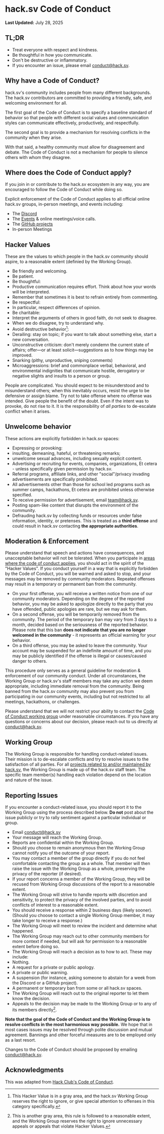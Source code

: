 # hack.sv Code of Conduct

**Last Updated:** July 28, 2025

## TL;DR

- Treat everyone with respect and kindness.
- Be thoughtful in how you communicate.
- Don't be destructive or inflammatory.
- If you encounter an issue, please email <conduct@hack.sv>.

## Why have a Code of Conduct?

hack.sv's community includes people from many different backgrounds. The hack.sv contributors are committed to providing a friendly, safe, and welcoming environment for all.

The first goal of the Code of Conduct is to specify a baseline standard of behavior so that people with different social values and communication styles can communicate effectively, productively, and respectfully.

The second goal is to provide a mechanism for resolving conflicts in the community when they arise.

With that said, a healthy community must allow for disagreement and debate. The Code of Conduct is not a mechanism for people to silence others with whom they disagree.

## Where does the Code of Conduct apply?

If you join in or contribute to the hack.sv ecosystem in any way, you are encouraged to follow the Code of Conduct while doing so.

Explicit enforcement of the Code of Conduct applies to all official online hack.sv groups, in-person meetings, and events including:

- The [Discord](https://hack.sv/discord)
- The [Events](https://hack.sv) & online meetings/voice calls.
- The [GitHub projects](https://hack.sv/gh)
- In-person Meetings

## Hacker Values

These are the values to which people in the hack.sv community should aspire, to a reasonable extent (definied by the Working Group).

- Be friendly and welcoming.
- Be patient.
- Be thoughtful:
 - Productive communication requires effort. Think about how your words will be interpreted.
 - Remember that sometimes it is best to refrain entirely from commenting.
- Be respectful:
 - In particular, respect differences of opinion.
- Be charitable:
 - Interpret the arguments of others in good faith, do not seek to disagree.
 - When we do disagree, try to understand why.
- Avoid destructive behavior[^1]:
 - Derailing: stay on topic; if you want to talk about something else, start a new conversation.
 - Unconstructive criticism: don't merely condemn the current state of affairs; offer—or at least solicit—suggestions as to how things may be improved.
 - Snarking (pithy, unproductive, sniping comments)
 - Microaggressions: brief and commonplace verbal, behavioral, and environmental indignities that communicate hostile, derogatory or negative slights and insults to a person or group.

People are complicated. You should expect to be misunderstood and to misunderstand others; when this inevitably occurs, resist the urge to be defensive or assign blame. Try not to take offense where no offense was intended. Give people the benefit of the doubt. Even if the intent was to provoke, do not rise to it. It is the responsibility of _all parties_ to de-escalate conflict when it arises.

## Unwelcome behavior

These actions are explicitly forbidden in hack.sv spaces:

- Expressing or provoking:
 - insulting, demeaning, hateful, or threatening remarks;
 - unwelcome sexual advances, including sexually explicit content.
- Advertising or recruiting for events, companies, organizations, Et cetera - unless specifically given permission by hack.sv.
 - Referral programs, affiliate links, and other "social"/privacy invading advertisements are specifically prohibited.
 - All advertisements other than those for school led programs such as summer camps, hackathons, Et cetera are prohibited unless otherwise specified.
 - To receive permission for advertisement, email <team@hack.sv>.
- Posting spam-like content that disrupts the environment of the community.
- Defrauding hack.sv by collecting funds or resources under false information, identity, or pretenses. This is treated as a **third offense** and could result in hack.sv contacting **the appropriate authorities**.

## Moderation & Enforcement

Please understand that speech and actions have consequences, and unacceptable behavior will not be tolerated. When you participate in [areas where the code of conduct applies](#where-does-the-code-of-conduct-apply), you should act in the spirit of the "Hacker Values". If you conduct yourself in a way that is explicitly forbidden by the Code of Conduct, you will be warned and asked to stop, and your messages may be removed by community moderators. Repeated offenses may result in a temporary or permanent ban from the community.

- On your first offense, you will receive a written notice from one of our community moderators. Depending on the degree of the reported behavior, you may be asked to apologize directly to the party that you have offended, public apologies are rare, but we may ask for them.
- On a second offense, you will be temporarily removed from the community. The period of the temporary ban may vary from 3 days to a month, decided based on the seriousness of the reported behavior. Please note that this ban **does not indicate that you are no longer welcomed in the community** - it represents an official warning for your behavior.
- On a third offense, you may be asked to leave the community. Your account may be suspended for an indefinite amount of time, and you may be publicly identified if the offense is illegal or causes/caused danger to others.

This procedure only serves as a general guideline for moderation & enforcement of our community conduct. Under all circumstances, the Working Group or hack.sv's staff members may take any action we deem appropriate, including immediate removal from the community. Being banned from the hack.sv community may also prevent you from participating in our community events, including but not restricted to: all meetings, hackathons, or challenges.

Please understand that we will not restrict your ability to contact the [Code of Conduct working group](#working-group) under reasonable circumstances. If you have any questions or concerns about our decision, please reach out to us directly at <conduct@hack.sv>.

## Working Group

The Working Group is responsible for handling conduct-related issues. Their mission is to de-escalate conflicts and try to resolve issues to the satisfaction of all parties. For all [projects related to and/or maintained by hack.sv](#where-does-the-code-of-conduct-apply), the Working Group is made up of the hack.sv staff team. The specific team member(s) handling each violation depend on the location and nature of the issue.

## Reporting Issues

If you encounter a conduct-related issue, you should report it to the Working Group using the process described below. **Do not** post about the issue publicly or try to rally sentiment against a particular individual or group.

- Email <conduct@hack.sv>
 - Your message will reach the Working Group.
 - Reports are confidential within the Working Group.
 - Should you choose to remain anonymous then the Working Group cannot notify you of the outcome of your report.
 - You may contact a member of the group directly if you do not feel comfortable contacting the group as a whole. That member will then raise the issue with the Working Group as a whole, preserving the privacy of the reporter (if desired).
 - If your report concerns a member of the Working Group, they will be recused from Working Group discussions of the report to a reasonable extent.
 - The Working Group will strive to handle reports with discretion and sensitivity, to protect the privacy of the involved parties, and to avoid conflicts of interest to a reasonable extent.
- You should receive a response within 2 business days (likely sooner). (Should you choose to contact a single Working Group member, it may take longer to receive a response.)
- The Working Group will meet to review the incident and determine what happened.
 - The Working Group may reach out to other community members for more context if needed, but will ask for permission to a reasonable extent before doing so.
 - The Working Group will reach a decision as to how to act. These may include:
 - Nothing.
 - A request for a private or public apology.
 - A private or public warning.
 - A suspension (for instance, asking someone to abstain for a week from the Discord or a GitHub project).
 - A permanent or temporary ban from some or all hack.sv spaces.
- The Working Group will reach out to the original reporter to let them know the decision.
- Appeals to the decision may be made to the Working Group or to any of its members directly[^2].

**Note that the goal of the Code of Conduct and the Working Group is to resolve conflicts in the most harmonious way possible.** We hope that in most cases issues may be resolved through polite discussion and mutual agreement. Bannings and other forceful measures are to be employed only as a last resort.

Changes to the Code of Conduct should be proposed by emailing <conduct@hack.sv>.

## Acknowledgments

This was adapted from [Hack Club's Code of Conduct](https://hackclub.com/conduct).

[^1]: This Hacker Value is in a gray area, and the hack.sv Working Group reserves the right to ignore, or give special attention to offenses in this category specifically.

[^2]: This is another gray area, this rule is followed to a reasonable extent, and the Working Group reserves the right to ignore unnecessary appeals or appeals that violate Hacker Values.